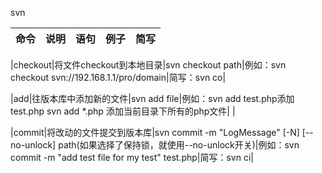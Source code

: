 svn


|命令|说明|语句|例子|简写|
|-----|-----|---|----|----|

|checkout|将文件checkout到本地目录|svn checkout path|例如：svn checkout svn://192.168.1.1/pro/domain|简写：svn co|

|add|往版本库中添加新的文件|svn add file|例如：svn add test.php添加test.php  svn add *.php 添加当前目录下所有的php文件| |

|commit|将改动的文件提交到版本库|svn commit -m "LogMessage" [-N] [--no-unlock] path(如果选择了保持锁，就使用--no-unlock开关)|例如：svn commit -m "add test file for my test" test.php|简写：svn ci|

